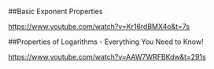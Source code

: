 ##Basic Exponent Properties

https://www.youtube.com/watch?v=Kr16rdBMX4o&t=7s

##Properties of Logarithms - Everything You Need to Know!

https://www.youtube.com/watch?v=AAW7WRFBKdw&t=291s